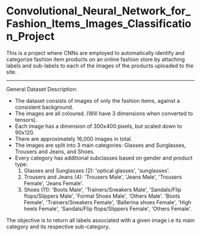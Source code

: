 # Convolutional_Neural_Network_for_Fashion_Items_Images_Classification_Project
This is a project where CNNs are employed to automatically identify and categorize fashion item products on an online fashion store by attaching labels and sub-labels to each of the images of the products uploaded to the site.

---
General Dataset Description:

- The dataset consists of images of only the fashion items, against a consistent background.
- The images are all coloured. (Will have 3 dimensions when converted to tensors).
- Each image has a dimension of 300x400 pixels, but scaled down to 90x120.
- There are approximately 16,000 images in total.
- The images are split into 3 main categories: Glasses and Sunglasses, Trousers and Jeans, and Shoes.
- Every category has additional subclasses based on gender and product type:
	1. Glasses and Sunglasses (2): 'optical glasses', 'sunglasses'.
	2. Trousers and Jeans (4): 'Trousers Male', 'Jeans Male', 'Trousers Female', 'Jeans Female'.
	3. Shoes (11): 'Boots  Male', 'Trainers/Sneakers Male', 'Sandals/Flip flops/Slippers Male', 'Formal Shoes Male', 'Others Male'.
		    'Boots Female', 'Trainers/Sneakers Female', 'Ballerina shoes Female', 'High heels Female', 'Sandals/Flip flops/Slippers Female', 'Others Female'.

The objective is to return all labels associated with a given image i.e its main category and its respective sub-category.
